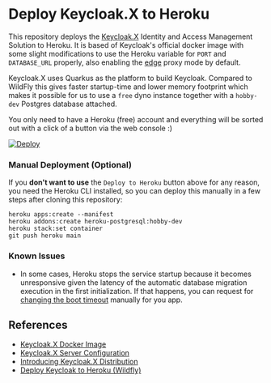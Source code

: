 # Deploy Keycloak.X to Heroku

This repository deploys the [Keycloak.X](https://www.keycloak.org) Identity and Access Management Solution
to Heroku.  It is based of Keycloak's official docker image with some slight modifications to use the
Heroku variable for `PORT` and `DATABASE_URL` properly, also enabling the [edge](https://github.com/keycloak/keycloak-community/blob/main/design/keycloak.x/configuration.md#proxy-mode) 
proxy mode by default.

Keycloak.X uses Quarkus as the platform to build Keycloak. Compared to WildFly this gives faster startup-time 
and lower memory footprint which makes it possible for us to use a `free` dyno instance together with a `hobby-dev` 
Postgres database attached.

You only need to have a Heroku (free) account and everything will be sorted out with a click of a button via the web console :)

[![Deploy](https://www.herokucdn.com/deploy/button.svg)](https://heroku.com/deploy)

### Manual Deployment (Optional)
If you **don't want to use** the `Deploy to Heroku` button above for any reason, you need the Heroku CLI installed, so you can deploy this manually in a few steps after cloning this repository:
```shell
heroku apps:create --manifest
heroku addons:create heroku-postgresql:hobby-dev
heroku stack:set container
git push heroku main
```

### Known Issues
- In some cases, Heroku stops the service startup because it becomes unresponsive given the latency of the automatic database migration execution in the first initialization. If that happens, you can request for [changing the boot timeout](https://tools.heroku.support/limits/boot_timeout) manually for you app.

## References
- [Keycloak.X Docker Image](https://github.com/keycloak/keycloak-containers/tree/main/server-x)
- [Keycloak.X Server Configuration](https://github.com/keycloak/keycloak-community/blob/main/design/keycloak.x/configuration.md)
- [Introducing Keycloak.X Distribution](https://www.keycloak.org/2020/12/first-keycloak-x-release.adoc)
- [Deploy Keycloak to Heroku (Wildfly)](https://github.com/mieckert/keycloak-heroku)
